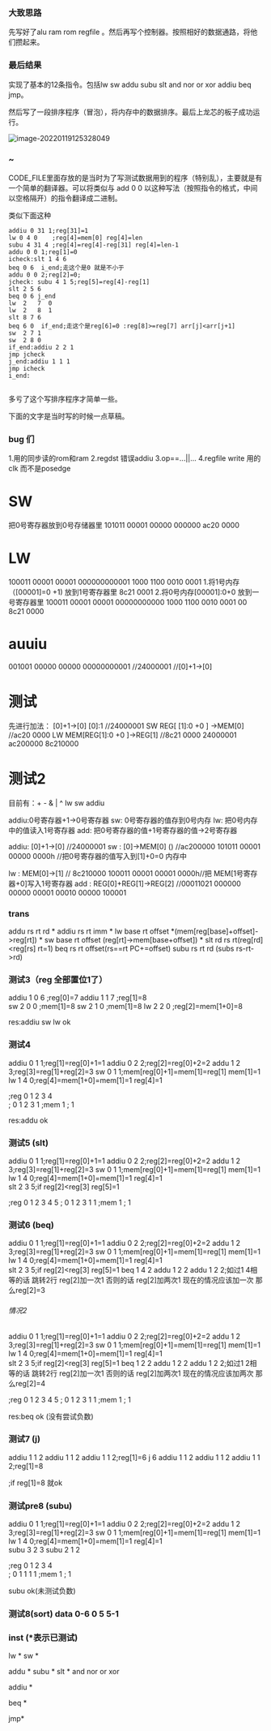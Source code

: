 ### 大致思路

先写好了alu ram rom regfile 。然后再写个控制器。按照相好的数据通路，将他们攒起来。

### 最后结果

实现了基本的12条指令。包括lw sw addu subu slt and nor or xor addiu beq jmp。

然后写了一段排序程序（冒泡），将内存中的数据排序。最后上龙芯的板子成功运行。

![image-20220119125328049](C:\Users\梁子超\AppData\Roaming\Typora\typora-user-images\image-20220119125328049.png)

### ~

CODE_FILE里面存放的是当时为了写测试数据用到的程序（特别乱），主要就是有一个简单的翻译器。可以将类似与 add 0 0 以这种写法（按照指令的格式，中间以空格隔开）的指令翻译成二进制。

类似下面这种

~~~
addiu 0 31 1;reg[31]=1
lw 0 4 0    ;reg[4]=mem[0] reg[4]=len
subu 4 31 4 ;reg[4]=reg[4]-reg[31] reg[4]=len-1
addu 0 0 1;reg[1]=0
icheck:slt 1 4 6
beq 0 6  i_end;走这个是0 就是不小于
addu 0 0 2;reg[2]=0;
jcheck: subu 4 1 5;reg[5]=reg[4]-reg[1]
slt 2 5 6
beq 0 6 j_end
lw  2   7  0
lw  2   8  1
slt 8 7 6
beq 6 0  if_end;走这个是reg[6]=0 :reg[8]>=reg[7] arr[j]<arr[j+1]
sw  2 7 1
sw  2 8 0
if_end:addiu 2 2 1
jmp jcheck
j_end:addiu 1 1 1
jmp icheck
i_end:


~~~

多亏了这个写排序程序才简单一些。

下面的文字是当时写的时候一点草稿。

### bug 们

1.用的同步读的rom和ram
2.regdst 错误addiu
3.op==...||...
4.regfile write 用的clk 而不是posedge 


# SW
把0号寄存器放到0号存储器里
101011 00001 00000 000000
ac20 0000

# LW
100011 00001 00001 000000000001
1000 1100  0010 0001 
1.将1号内存（[00001]=0 +1) 放到1号寄存器里
8c21 0001
2.将0号内存[00001]:0+0 放到一号寄存器里
100011 00001 00001 00000000000
1000 1100 0010 0001 00
8c21 0000 
# auuiu
001001 00000 00000 00000000001
//24000001
//[0]+1->[0]

# 测试
先进行加法： [0]+1->[0] [0]:1     //24000001
SW          REG[ [1]:0 +0 ] ->MEM[0] //ac20 0000
LW          MEM[REG[1]:0 +0 ]->REG[1] //8c21 0000 
24000001 ac200000 8c210000 


# 测试2
目前有：+ - & | ^        lw sw            addiu 

addiu:0号寄存器+1->0号寄存器
sw:   0号寄存器的值存到0号内存
lw:   把0号内存中的值读入1号寄存器
add:  把0号寄存器的值+1号寄存器的值->2号寄存器

addiu: [0]+1->[0]    //24000001
sw   : [0]->MEM[0]  ()    //ac200000      101011  00001  00000 0000h //把0号寄存器的值写入到[1]+0=0 内存中

lw   : MEM[0]->[1]      //   8c210000             100011  00001  00001 0000h//把  MEM[1号寄存器+0]写入1号寄存器
add  : REG[0]+REG[1]->REG[2]  //00011021          000000 00000 00001 00010 00000 100001
### trans
addu rs rt rd *
addiu rs rt imm *
lw base rt offset *(mem[reg[base]+offset]->reg[rt]) *
sw base rt offset (reg[rt]->mem[base+offset]) *
slt rd rs rt(reg[rd]<reg[rs] rt=1)
beq rs rt offset(rs==rt PC+=offset)
subu rs rt rd (subs rs-rt->rd)
### 测试3（reg 全部置位1了）
addiu 1 0 6  ;reg[0]=7
addiu 1 1 7  ;reg[1]=8  
sw 2  0  0   ;mem[1]=8
sw 2 1 0     ;mem[1]=8
lw  2  2 0   ;reg[2]=mem[1+0]=8

res:addiu sw lw ok

### 测试4
addiu 0 1 1;reg[1]=reg[0]+1=1
addiu 0 2 2;reg[2]=reg[0]+2=2
addu 1 2 3;reg[3]=reg[1]+reg[2]=3
sw  0  1 1;mem[reg[0]+1]=mem[1]=reg[1]  mem[1]=1
lw  1  4  0;reg[4]=mem[1+0]=mem[1]=1 reg[4]=1    

;reg 0 1 2 3 4  
;    0 1 2 3 1 
;mem 1 
;    1  

res:addu ok

### 测试5 (slt)
addiu 0 1 1;reg[1]=reg[0]+1=1
addiu 0 2 2;reg[2]=reg[0]+2=2
addu 1 2 3;reg[3]=reg[1]+reg[2]=3
sw  0  1 1;mem[reg[0]+1]=mem[1]=reg[1]  mem[1]=1
lw  1  4  0;reg[4]=mem[1+0]=mem[1]=1 reg[4]=1  
slt 2 3 5;if reg[2]<reg[3] reg[5]=1

;reg 0 1 2 3 4 5
;    0 1 2 3 1 1
;mem 1 
;    1  

### 测试6 (beq)
addiu 0 1 1;reg[1]=reg[0]+1=1
addiu 0 2 2;reg[2]=reg[0]+2=2
addu 1 2 3;reg[3]=reg[1]+reg[2]=3
sw  0  1 1;mem[reg[0]+1]=mem[1]=reg[1]  mem[1]=1
lw  1  4  0;reg[4]=mem[1+0]=mem[1]=1 reg[4]=1  
slt 2 3 5;if reg[2]<reg[3] reg[5]=1
beq 1 4 2
addu 1 2 2
addu 1 2 2;如过1 4相等的话 跳转2行 reg[2]加一次1 否则的话 reg[2]加两次1  现在的情况应该加一次 那么reg[2]=3

###### 情况2
addiu 0 1 1;reg[1]=reg[0]+1=1
addiu 0 2 2;reg[2]=reg[0]+2=2
addu 1 2 3;reg[3]=reg[1]+reg[2]=3
sw  0  1 1;mem[reg[0]+1]=mem[1]=reg[1]  mem[1]=1
lw  1  4  0;reg[4]=mem[1+0]=mem[1]=1 reg[4]=1  
slt 2 3 5;if reg[2]<reg[3] reg[5]=1
beq 1 2 2
addu 1 2 2
addu 1 2 2;如过1 2相等的话 跳转2行 reg[2]加一次1 否则的话 reg[2]加两次1  现在的情况应该加两次 那么reg[2]=4


;reg 0 1 2 3 4 5
;    0 1 2 3 1 1
;mem 1 
;    1  

res:beq ok (没有尝试负数)


### 测试7 (j)
addiu 1 1 2
addiu 1 1 2
addiu 1 1 2;reg[1]=6
j 6
addiu 1 1 2
addiu 1 1 2
addiu 1 1 2;reg[1]=8


;if reg[1]=8 就ok



### 测试pre8 (subu)

addiu 0 1 1;reg[1]=reg[0]+1=1
addiu 0 2 2;reg[2]=reg[0]+2=2
addu 1 2 3;reg[3]=reg[1]+reg[2]=3
sw  0  1 1;mem[reg[0]+1]=mem[1]=reg[1]  mem[1]=1
lw  1  4  0;reg[4]=mem[1+0]=mem[1]=1 reg[4]=1    
subu 3 2 3 
subu 2 1 2

;reg 0 1 2 3 4  
;    0 1 1 1 1 
;mem 1 
;    1 

subu ok(未测试负数)


### 测试8(sort) data 0-6 0 5 5-1





### inst (*表示已测试)
lw *
sw *

addu *
subu *
slt *
and
nor
or
xor


addiu *

beq *

jmp*















